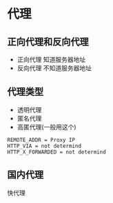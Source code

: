 # 代理

## 正向代理和反向代理

- 正向代理 知道服务器地址
- 反向代理 不知道服务器地址

## 代理类型

- 透明代理
- 匿名代理
- 高匿代理(一般用这个)

```
REMOTE_ADDR = Proxy IP
HTTP_VIA = not determind
HTTP_X_FORWARDED = not determind
```

## 国内代理

快代理
